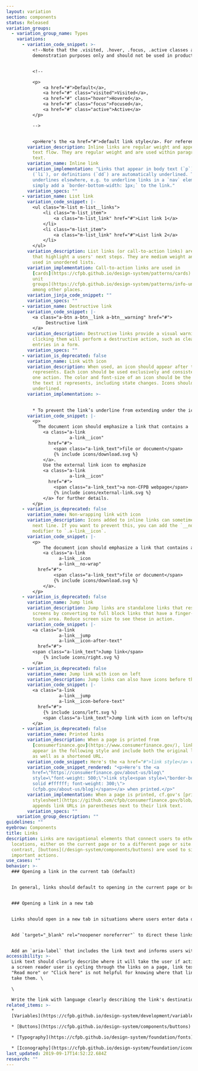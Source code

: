 ```yaml
---
layout: variation
section: components
status: Released
variation_groups:
  - variation_group_name: Types
    variations:
      - variation_code_snippet: >-
          <!--Note that the .visited, .hover, .focus, .active classes are for
          demonstration purposes only and should not be used in production.-->


          <!--

          <p>
              <a href="#">Default</a>,
              <a href="#" class="visited">Visited</a>,
              <a href="#" class="hover">Hovered</a>,
              <a href="#" class="focus">Focused</a>,
              <a href="#" class="active">Active</a>
          </p>

          -->


          <p>Here's the <a href="#">default link style</a>. For reference, here's the <a href="#" class="hover">hover link style</a>. Train your eyes on the <a href="#" class="focus">focused link style</a>. Jump to the <a href="#" class="active">active link style</a>. We’ve all been to the <a href="#" class="visited">visited link style</a>.</p>
        variation_description: Inline links are regular weight and appear within the
          text flow. They are regular weight and are used within paragraph of
          text.
        variation_name: Inline link
        variation_implementation: "Links that appear in body text (`p`), link lists
          (`li`), or definitions (`dd`) are automatically underlined. To enable
          underlines elsewhere, e.g. to underline links in a `nav` element,
          simply add a `border-bottom-width: 1px;` to the link."
        variation_specs: ""
      - variation_name: List link
        variation_code_snippet: |-
          <ul class="m-list m-list__links">
              <li class="m-list_item">
                  <a class="m-list_link" href="#">List link 1</a>
              </li>
              <li class="m-list_item">
                  <a class="m-list_link" href="#">List link 2</a>
              </li>
          </ul>
        variation_description: List links (or call-to-action links) are standalone links
          that highlight a users' next steps. They are medium weight and often
          used in unordered lists.
        variation_implementation: Call-to-action links are used in
          [cards](https://cfpb.github.io/design-system/patterns/cards) and [info
          unit
          groups](https://cfpb.github.io/design-system/patterns/info-unit-groups),
          among other places.
        variation_jinja_code_snippet: ""
        variation_specs: ""
      - variation_name: Destructive link
        variation_code_snippet: |-
          <a class="a-btn a-btn__link a-btn__warning" href="#">
               Destructive link
          </a>
        variation_description: Destructive links provide a visual warning to users that
          clicking them will perform a destructive action, such as clearing
          entries in a form.
        variation_specs: ""
      - variation_is_deprecated: false
        variation_name: Link with icon
        variation_description: When used, an icon should appear after the text it
          represents. Each icon should be used exclusively and consistently for
          one action. The color and font-size of an icon should be the same as
          the text it represents, including state changes. Icons should never be
          underlined.
        variation_implementation: >-
          

          * To prevent the link’s underline from extending under the icon, wrap the link text with a `span.icon-link_text`. There can be no whitespace between the text and the opening and closing span tags. Include the icon either prior to or after the `a-link_text`. It is important the text and icon are siblings to correctly handle underlines.
        variation_code_snippet: |-
          <p>
            The document icon should emphasize a link that contains a
              <a class="a-link
                        a-link__icon"
                href="#">
                  <span class="a-link_text">file or document</span>
                  {% include icons/download.svg %}
              </a>.
              Use the external link icon to emphasize
              <a class="a-link
                        a-link__icon"
                href="#">
                  <span class="a-link_text">a non-CFPB webpage</span>
                  {% include icons/external-link.svg %}
              </a> for further details.
          </p>
      - variation_is_deprecated: false
        variation_name: Non-wrapping link with icon
        variation_description: Icons added to inline links can sometimes break onto the
          next line. If you want to prevent this, you can add the `__no-wrap`
          modifier to `.a-link__icon`.
        variation_code_snippet: |-
          <p>
              The document icon should emphasize a link that contains a
              <a class="a-link
                    a-link__icon
                    a-link__no-wrap"
            href="#">
                  <span class="a-link_text">file or document</span>
                  {% include icons/download.svg %}
              </a>.
          </p>
      - variation_is_deprecated: false
        variation_name: Jump link
        variation_description: Jump links are standalone links that respond to small
          screens by converting to full block links that have a finger-friendly
          touch area. Reduce screen size to see these in action.
        variation_code_snippet: |-
          <a class="a-link
                    a-link__jump
                    a-link__icon-after-text"
            href="#">
          <span class="a-link_text">Jump link</span>
              {% include icons/right.svg %}
          </a>
      - variation_is_deprecated: false
        variation_name: Jump link with icon on left
        variation_description: Jump links can also have icons before the text, like icon links.
        variation_code_snippet: |-
          <a class="a-link
                    a-link__jump
                    a-link__icon-before-text"
            href="#">
              {% include icons/left.svg %}
              <span class="a-link_text">Jump link with icon on left</span>
          </a>
      - variation_is_deprecated: false
        variation_name: Printed links
        variation_description: When a page is printed from
          [consumerfinance.gov](https://www.consumerfinance.gov/), links should
          appear in the following style and include both the original link text
          as well as a shortened URL.
        variation_code_snippet: Here's the <a href="#">link style</a> when printed.
        variation_code_snippet_rendered: "<p>Here's the <a
          href=\"https://consumerfinance.gov/about-us/blog\"
          style=\"font-weight: 500;\">link style<span style=\"border-bottom: 1px
          solid #ffffff; font-weight: 300;\">
          (cfpb.gov/about-us/blog)</span></a> when printed.</p>"
        variation_implementation: When a page is printed, cf.gov's [print
          stylesheet](https://github.com/cfpb/consumerfinance.gov/blob/c9637160e14da5093b43c78fc2c87fa0ba190887/cfgov/unprocessed/css/print.less)
          appends link URLs in parentheses next to their link text.
        variation_specs: ""
    variation_group_description: ""
guidelines: ""
eyebrow: Components
title: Links
description: Links are navigational elements that connect users to other
  locations, either on the current page or to a different page or site. In
  contrast, [buttons](/design-system/components/buttons) are used to signal
  important actions.
use_cases: ""
behavior: >-
  ### Opening a link in the current tab (default)


  In general, links should default to opening in the current page or browser tab. This allows the user to choose whether they want to open an additional window in order to view the content. This applies to document and external links.


  ### Opening a link in a new tab


  Links should open in a new tab in situations where users enter data or make selections that would be lost if they left the page. This includes interactive tools, search filters, and forms where the user has to enter and submit information.


  Add `target="_blank" rel="noopener noreferrer"` to direct these links to securely open in a new tab.


  Add an `aria-label` that includes the link text and informs users with visual impairments that the link will open in a new tab. An example would be `aria-label="Learn why some county data are unavailable. (Link opens in new tab.)"` This meets [WCAG guideline 3.2 that webpages should work in a predictable way](https://www.w3.org/TR/WCAG20-TECHS/G201.html).
accessibility: >-
  Link text should clearly describe where it will take the user if activated. If
  a screen reader user is cycling through the links on a page, link text such as
  "Read more" or "Click here" is not helpful for knowing where that link will
  take them. \

  \

  Write the link with language clearly describing the link's destination. In situations where that's untenable, you can improve the situation for screen reader users by coding the link with the `aria-label` attribute and adding more descriptive link text, which will be read aloud by screen readers.
related_items: >-
  *
  [Variables](https://cfpb.github.io/design-system/development/variables#typography-1)

  * [Buttons](https://cfpb.github.io/design-system/components/buttons)

  * [Typography](https://cfpb.github.io/design-system/foundation/fonts)

  * [Iconography](https://cfpb.github.io/design-system/foundation/iconography)
last_updated: 2019-09-17T14:52:22.684Z
research: ""
---
```

